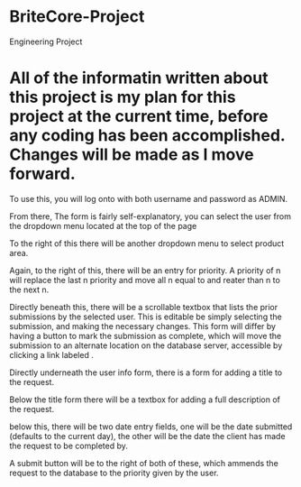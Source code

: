 # BriteCore-Project
Engineering Project

# All of the informatin written about this project is my plan for this project at the current time, before any coding has been accomplished. Changes will be made as I move forward.

  To use this, you will log onto <website> with both username and password as ADMIN.
  
  From there, The form is fairly self-explanatory, you can select the user from the dropdown menu located at the top of the page
  
  To the right of this there will be another dropdown menu to select product area.
  
  Again, to the right of this, there will be an entry for priority. A priority of n will replace the last n priority and move all n equal to and reater than n to the next n.
  
  Directly beneath this, there will be a scrollable textbox that lists the prior submissions by the selected user.
      This is editable be simply selecting the submission, and making the necessary changes. This form will differ by having a button to mark the submission as complete, which will move the submission to an alternate location on the database server, accessible by clicking a link labeled <view completed submissions>.
  
  Directly underneath the user info form, there is a form for adding a title to the request.
  
  Below the title form there will be a textbox for adding a full description of the request.
  
  below this, there will be two date entry fields, one will be the date submitted (defaults to the current day), the other will be the date the client has made the request to be completed by.
  
  A submit button will be to the right of both of these, which ammends the request to the database to the priority given by the user.  

